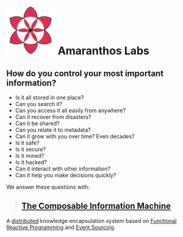 # ![logo](img/amaranthos.png) Amaranthos Labs

## How do you control your most important information?

* Is it all stored in one place?
* Can you search it?
* Can you access it all easily from anywhere?
* Can it recover from disasters?
* Can it be shared?
* Can you relate it to metadata?
* Can it grow with you over time? Even decades?
* Is it safe?
* Is it secure?
* Is it mined?
* Is it hacked?
* Can it interact with other information?
* Can it help you make decisions quickly?
  
We answer these questions with:

> ## [The Composable Information Machine](composable.md)

A [distributed](https://www.splunk.com/en_us/data-insider/what-are-distributed-systems.html) knowledge encapsulation system based on [Functional Reactive Programming](https://codedocs.org/what-is/functional-reactive-programming) and [Event Sourcing](https://www.eventstore.com/blog/what-is-event-sourcing).
